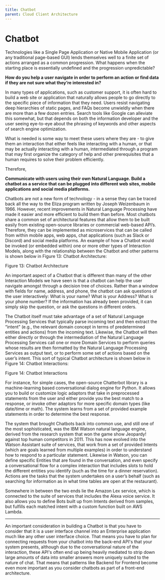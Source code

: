 ```yaml
---
title: Chatbot
parent: Cloud Client Architecture
---
```

# Chatbot

Technologies like a Single Page Application or Native Mobile Application (or any traditional page-based GUI) lends themselves well to a finite set of actions arranged as a common progression.  What happens when the starting place is essentially undefined and the progression unpredictable?  

**How do you help a user navigate in order to perform an action or find data if they are not sure what they’re interested in?**

In many types of applications, such as customer support, it is often hard to build a web site or application that naturally allows people to go directly to the specific piece of information that they need. Users resist navigating deep hierarchies of static pages, and FAQs become unwieldly when there are more than a few dozen entries. Search tools like Google can alleviate this somewhat, but that depends on both the information developer and the user seeing eye-to-eye about the phrasing of keywords and other aspects of search engine optimization. 

What is needed is some way to meet these users where they are - to give them an interaction that either feels like interacting with a human, or that may be actually interacting with a human, intermediated through a program that may first organize the category of help and other prerequisites that a human requires to solve their problem efficiently.

Therefore,

**Communicate with users using their own Natural Language.  Build a chatbot as a service that can be plugged into different web sites, mobile applications and social media platforms.**

Chatbots are not a new form of technology - in a sense they can be traced back all the way to the Eliza program written by Joseph Weizenbaum in 1966. However, recent improvements in Natural Language Processing have made it easier and more efficient to build them than before.  Most chatbots share a common set of architectural features that allow them to be built easily from existing open-source libraries or commercial web-based API’s.  Therefore, they can be implemented as microservices that can be called from within mobile apps, web apps, chat applications (such as Slack or Discord) and social media platforms.  An example of how a Chatbot would be invoked (or embedded within) one or more other types of Interaction Models, along with the relationship between the Chatbot and other patterns is shown below in Figure 13: Chatbot Architecture:
 
Figure 13: Chatbot Architecture

An important aspect of a Chatbot that is different than many of the other Interaction Models we have seen is that a chatbot can help the user navigate amongst through a decision tree of choices.  Rather than a window with fields for name, address, and phone, the chatbot can ask questions of the user interactively: What is your name? What is your Address? What is your phone number?  If the information has already been provided, it can simply skip the question, or ask the questions in different orders. 

The Chatbot itself must take advantage of a set of Natural Language Processing Services that typically parse incoming text and then extract the “intent” (e.g., the relevant domain concept in terms of predetermined entities and actions) from the incoming text.  Likewise, the Chatbot will then either directly or through the intermediation of the Natural Language Processing Services call one or more Domain Services to perform queries whose results are then formatted by the Natural Language Processing Services as output text, or to perform some set of actions based on the user’s intent.  This sort of typical Chatbot architecture is shown below in Figure 14: Chatbot Interactions:
 
Figure 14: Chatbot Interactions

For instance, for simple cases, the open-source Chatterbot library is a machine-learning based conversational dialog engine for Python.  It allows you to build or customize logic adaptors that take in preprocessed statements from the user and either provide you the best match to a response, or invoke other adaptors for more specific domain types (like date/time or math).  The system learns from a set of provided example statements in order to determine the best response.

The system that brought Chatbots back into common use, and still one of the most sophisticated, was the IBM Watson natural language engine, derived from the research system that won the game show Jeopardy! against top human competitors in 2011.  This has now evolved into the Watson Assistant suite of services, that work from a set of provided Intents (which are goals learned from multiple examples) in order to understand how to respond to a particular statement.  Likewise in Watson, you can define specific Entities that are found in the conversation, and even specify a conversational flow for a complex interaction that includes slots to hold the different entities you identify (such as the time for a dinner reservation).  Actions are the tasks that the system undertakes on a user’s behalf (such as searching for information as in what time tables are open at the restaurant). 

Somewhere in between the two ends lie the Amazon Lex service, which is connected to the suite of services that includes the Alexa voice service.  It also allows you to define Bots built up from Intents derived from samples, but fulfills each matched intent with a custom function built on AWS Lambda.

* * *

An important consideration in building a Chatbot is that you have to consider that it is a user interface channel into an Enterprise application much like any other user interface choice. That means you have to plan for connecting requests from your chatbot into the back-end API's that your system presents, although due to the conversational nature of the interaction, these API's often end up being heavily mediated to strip down large amounts of data into smaller answers more uniquely suited to the nature of chat. That means that patterns like Backend for Frontend become even more important as you consider chatbots as part of a front-end architecture.
